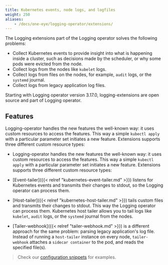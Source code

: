 ```yaml
---
title: Kubernetes events, node logs, and logfiles
weight: 250
aliases:
    - /docs/one-eye/logging-operator/extensions/
---
```


The Logging extensions part of the Logging operator solves the following problems:

- Collect Kubernetes events to provide insight into what is happening inside a cluster, such as decisions made by the scheduler, or why some pods were evicted from the node.
- Collect logs from the nodes like `kubelet` logs.
- Collect logs from files on the nodes, for example, `audit` logs, or the `systemd` journal.
- Collect logs from legacy application log files.

Starting with Logging operator version 3.17.0, logging-extensions are open source and part of Logging operator.

## Features

Logging-operator handles the new features the well-known way: it uses custom resources to access the features. This way a simple `kubectl apply` with a particular parameter set initiates a new feature. Extensions supports three different custom resource types:

- Logging-operator handles the new features the well-known way: it uses custom resources to access the features. This way a simple `kubectl apply` with a particular parameter set initiates a new feature. Extensions supports three different custom resource types:

- [Event-tailer]({{< relref "kubernetes-event-tailer.md" >}}) listens for Kubernetes events and transmits their changes to stdout, so the Logging operator can process them.
- [Host-tailer]({{< relref "kubernetes-host-tailer.md" >}}) tails custom files and transmits their changes to stdout. This way the Logging operator can process them.
    Kubernetes host tailer allows you to tail logs like `kubelet`, `audit` logs, or the `systemd` journal from the nodes.
- [Tailer-webhook]({{< relref "tailer-webhook.md" >}}) is a different approach for the same problem: parsing legacy application's log file. Instead of running a `host-tailer` instance on every node, `tailer-webhook` attaches a `sidecar container` to the pod, and reads the specified file(s).

> Check our [configuration snippets](https://github.com/banzaicloud/logging-operator/tree/master/config/samples/extensions) for examples.
